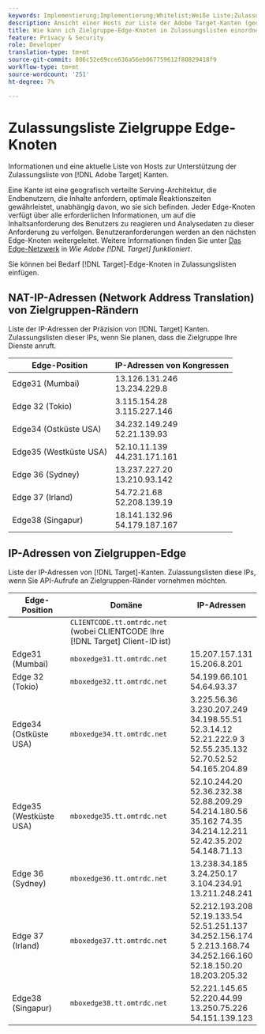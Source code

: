 ```yaml
---
keywords: Implementierung;Implementierung;Whitelist;Weiße Liste;Zulassungsliste;Zulassungsliste;Kante;Kanten
description: Ansicht einer Hosts zur Liste der Adobe Target-Kanten (geografisch verteilte Serving-Knoten, die optimale Reaktionszeiten für Endbenutzer gewährleisten).
title: Wie kann ich Zielgruppe-Edge-Knoten in Zulassungslisten einordnen?
feature: Privacy & Security
role: Developer
translation-type: tm+mt
source-git-commit: 806c52e69cce636a56eb067759612f80829418f9
workflow-type: tm+mt
source-wordcount: '251'
ht-degree: 7%

---
```



# Zulassungsliste Zielgruppe Edge-Knoten

Informationen und eine aktuelle Liste von Hosts zur Unterstützung der Zulassungsliste von [!DNL Adobe Target] Kanten.

Eine Kante ist eine geografisch verteilte Serving-Architektur, die Endbenutzern, die Inhalte anfordern, optimale Reaktionszeiten gewährleistet, unabhängig davon, wo sie sich befinden. Jeder Edge-Knoten verfügt über alle erforderlichen Informationen, um auf die Inhaltsanforderung des Benutzers zu reagieren und Analysedaten zu dieser Anforderung zu verfolgen. Benutzeranforderungen werden an den nächsten Edge-Knoten weitergeleitet. Weitere Informationen finden Sie unter [Das Edge-Netzwerk](/help/c-intro/how-target-works.md#concept_0AE2ED8E9DE64288A8B30FCBF1040934) in *Wie Adobe [!DNL Target] funktioniert*.

Sie können bei Bedarf [!DNL Target]-Edge-Knoten in Zulassungslisten einfügen.

## NAT-IP-Adressen (Network Address Translation) von Zielgruppen-Rändern

Liste der IP-Adressen der Präzision von [!DNL Target] Kanten. Zulassungslisten dieser IPs, wenn Sie planen, dass die Zielgruppe Ihre Dienste anruft.

| Edge-Position | IP-Adressen von Kongressen |
| --- | --- |
| Edge31 (Mumbai) | 13.126.131.246<br>13.234.229.8 |
| Edge 32 (Tokio) | 3.115.154.28<br>3.115.227.146 |
| Edge34 (Ostküste USA) | 34.232.149.249<br>52.21.139.93 |
| Edge35 (Westküste USA) | 52.10.11.139<br>44.231.171.161 |
| Edge 36 (Sydney) | 13.237.227.20<br>13.210.93.142 |
| Edge 37 (Irland) | 54.72.21.68<br>52.208.139.19 |
| Edge38 (Singapur) | 18.141.132.96<br>54.179.187.167 |

## IP-Adressen von Zielgruppen-Edge

Liste der IP-Adressen von [!DNL Target]-Kanten. Zulassungslisten diese IPs, wenn Sie API-Aufrufe an Zielgruppen-Ränder vornehmen möchten.

| Edge-Position | Domäne | IP-Adressen |
| --- | --- | --- |
|  | `CLIENTCODE.tt.omtrdc.net`<br>(wobei CLIENTCODE Ihre  [!DNL Target] Client-ID ist) |  |
| Edge31 (Mumbai) | `mboxedge31.tt.omtrdc.net` | 15.207.157.131<br>15.206.8.201 |
| Edge 32 (Tokio) | `mboxedge32.tt.omtrdc.net` | 54.199.66.101<br>54.64.93.37 |
| Edge34 (Ostküste USA) | `mboxedge34.tt.omtrdc.net` | 3.225.56.36<br>3.230.207.249<br>34.198.55.51<br>52.3.14.12<br>52.21.222.9 3<br>52.55.235.132<br>52.70.52.52<br>54.165.204.89 |
| Edge35 (Westküste USA) | `mboxedge35.tt.omtrdc.net` | 52.10.244.20<br>52.36.232.38<br>52.88.209.29<br>54.214.180.56<br>35.162 74.35<br>34.214.12.211<br>52.42.35.202<br>54.148.71.13 |
| Edge 36 (Sydney) | `mboxedge36.tt.omtrdc.net` | 13.238.34.185<br>3.24.250.17<br>3.104.234.91<br>13.211.248.241 |
| Edge 37 (Irland) | `mboxedge37.tt.omtrdc.net` | 52.212.193.208<br>52.19.133.54<br>52.51.251.137<br>34.252.156.174<br>5 2.213.168.74<br>34.252.166.160<br>52.18.150.20<br>18.203.205.32 |
| Edge38 (Singapur) | `mboxedge38.tt.omtrdc.net` | 52.221.145.65<br>52.220.44.99<br>13.250.75.226<br>54.151.139.123 |






